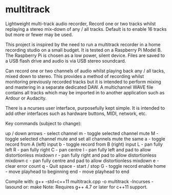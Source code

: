 multitrack
==========

Lightweight multi-track audio recorder, Record one or two tracks whilst replaying a stereo mix-down of any / all tracks. Default is to enable 16 tracks but more or fewer may be used.

This project is inspired by the need to run a multitrack recorder in a home recording studio on a small budget. It is tested on a Raspberry Pi Model B.
The Raspberry Pi is chosen as a low power, silent device. Files are saved to a USB flash drive and audio is via USB stereo soundcard.

Can record one or two channels of audio whilst playing back any / all tacks, mixed down to stereo. This provides a method of recording whilst monitoring previously recorded tracks but it is intended to perform mixing and mastering in a separate dedicated DAW. A multichannel WAVE file contains all tracks which may be imported in to another application such as Ardour or Audacity.

There is a ncurses user interface, purposefully kept simple. It is intended to add other interfaces such as hardware buttons, MIDI, network, etc.

Key commands (subject to change):

up / down arrows - select channel
m - toggle selected channel mute
M - toggle selected channel mute and set all channels mute the same
a - toggle record from A (left) input
b - toggle record from B (right) input
L - pan fully left
R - pan fully right
C - pan centre
l - pan fully left and pad to allow distortionless mixdown
r - pan fully right and pad to allow distortionless mixdown
c - pan fully centre and pad to allow distortionless mixdown
e - clear error count
q - Quit
space - start / stop
G - toggle record enable
home - move playhead to beginning
end - move playhead to end

Compile with:
    g++ -std=c++11 multitrack.cpp -o multitrack -lncurses -lasound
or:
    make
Note: Requires g++ 4.7 or later for c++11 support.
